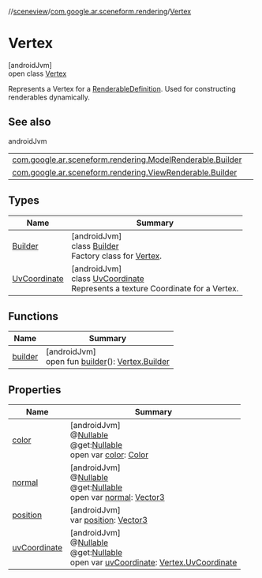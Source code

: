 //[sceneview](../../../index.md)/[com.google.ar.sceneform.rendering](../index.md)/[Vertex](index.md)

# Vertex

[androidJvm]\
open class [Vertex](index.md)

Represents a Vertex for a [RenderableDefinition](../-renderable-definition/index.md). Used for constructing renderables dynamically.

## See also

androidJvm

| | |
|---|---|
| [com.google.ar.sceneform.rendering.ModelRenderable.Builder](../-model-renderable/-builder/index.md) |  |
| [com.google.ar.sceneform.rendering.ViewRenderable.Builder](../-view-renderable/-builder/index.md) |  |

## Types

| Name | Summary |
|---|---|
| [Builder](-builder/index.md) | [androidJvm]<br>class [Builder](-builder/index.md)<br>Factory class for [Vertex](index.md). |
| [UvCoordinate](-uv-coordinate/index.md) | [androidJvm]<br>class [UvCoordinate](-uv-coordinate/index.md)<br>Represents a texture Coordinate for a Vertex. |

## Functions

| Name | Summary |
|---|---|
| [builder](builder.md) | [androidJvm]<br>open fun [builder](builder.md)(): [Vertex.Builder](-builder/index.md) |

## Properties

| Name | Summary |
|---|---|
| [color](color.md) | [androidJvm]<br>@[Nullable](https://developer.android.com/reference/kotlin/androidx/annotation/Nullable.html)<br>@get:[Nullable](https://developer.android.com/reference/kotlin/androidx/annotation/Nullable.html)<br>open var [color](color.md): [Color](../-color/index.md) |
| [normal](normal.md) | [androidJvm]<br>@[Nullable](https://developer.android.com/reference/kotlin/androidx/annotation/Nullable.html)<br>@get:[Nullable](https://developer.android.com/reference/kotlin/androidx/annotation/Nullable.html)<br>open var [normal](normal.md): [Vector3](../../com.google.ar.sceneform.math/-vector3/index.md) |
| [position](position.md) | [androidJvm]<br>var [position](position.md): [Vector3](../../com.google.ar.sceneform.math/-vector3/index.md) |
| [uvCoordinate](uv-coordinate.md) | [androidJvm]<br>@[Nullable](https://developer.android.com/reference/kotlin/androidx/annotation/Nullable.html)<br>@get:[Nullable](https://developer.android.com/reference/kotlin/androidx/annotation/Nullable.html)<br>open var [uvCoordinate](uv-coordinate.md): [Vertex.UvCoordinate](-uv-coordinate/index.md) |
